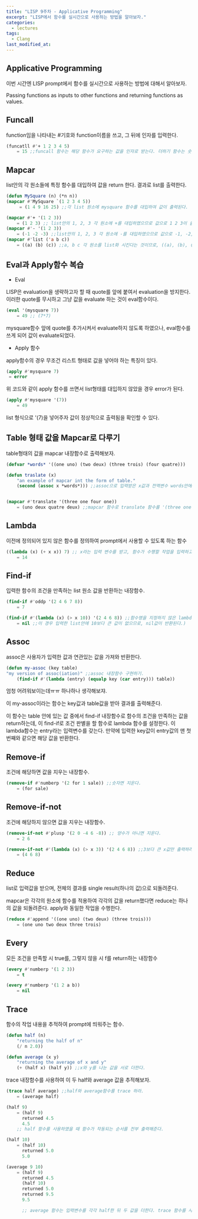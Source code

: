```yaml
---
title: "LISP 9주차 - Applicative Programming"
excerpt: "LISP에서 함수를 실시간으로 사용하는 방법을 알아보자."
categories:
  - lectures
tags:
  - Clang
last_modified_at:
---
```


## Applicative Programming

이번 시간엔 LISP prompt에서 함수를 실시간으로 사용하는 방법에 대해서 알아보자. 

Passing functions as inputs to other functions and returning functions as values. 

## Funcall

function임을 나타내는 #기호와 function이름을 쓰고, 그 뒤에 인자를 입력한다.

```lisp
(funcatll #'+ 1 2 3 4 5)
    = 15 ;;funcall 함수는 해당 함수가 요구하는 값을 인자로 받는다. 더하기 함수는 숫자를 인자로 받으므로, list가 아니라 숫자 그 자체를 입력하여 주면 된다. 
```

## Mapcar
list안의 각 원소들에 특정 함수를 대입하여 값을 return 한다. 결과로 list를 출력한다. 

```lisp
(defun MySquare (n) (*n n))
(mapcar #'MySquare `(1 2 3 4 5))
     = (1 4 9 16 25) ;;각 list 원소에 mysquare 함수를 대입하여 값이 출력된다. 
```

```lisp
(mapcar #'+ '(1 2 3))
    = (1 2 3) ;; list안의 1, 2, 3 각 원소에 +를 대입하였으므로 값으로 1 2 3이 출력된다.
(mapcar #'- '(1 2 3))
    = (-1 -2 -3) ;;list안의 1, 2, 3 각 원소에 -를 대입하였으므로 값으로 -1, -2, -3이 출력된다. 
(mapcar #'list ('a b c))
    = ((a) (b) (c)) ;;a, b c 각 원소를 list화 시킨다는 것이므로, ((a), (b), (c))가 값으로 출력된다. 
```

## Eval과 Apply함수 복습

- Eval

LISP은 evaluation을 생략하고자 할 때 quote를 앞에 붙여서 evaluation을 방지한다.
이러한 quote를 무시하고 그냥 값을 evaluate 하는 것이 eval함수이다.

```lisp
(eval '(mysquare 7))
    = 49 ;; (7*7)
```

mysquare함수 앞에 quote를 추가시켜서 evaluate하지 않도록 하였으나, eval함수를 쓰게 되어 값이 evaluate되었다.  


- Apply 함수

apply함수의 경우 무조건 리스트 형태로 값을 넣어야 하는 특징이 있다.

```lisp
(apply #'mysquare 7)
 = error
```
위 코드와 같이 apply 함수를 쓰면서 list형태를 대입하지 않았을 경우 error가 된다.

```lisp
(apply #'mysquare '(7))
    = 49
```

list 형식으로 '(7)을 넣어주자 값이 정상적으로 출력됨을 확인할 수 있다. 

## Table 형태 값을 Mapcar로 다루기 

table형태의 값을 mapcar 내장함수로 출력해보자. 

```lisp
(defvar *words* '((one uno) (two deux) (three trois) (four quatre)))

(defun traslate (x)
    "an example of mapcar int the form of table."
    (second (assoc x *words*))) ;;assoc으로 입력받은 x값과 전역변수 words안에 있는 원소와 연관 있는 것을 가져온다. 그리고, 그 값 중에 두 번째 행에 있는 값을 가져온다. (words 값)


(mapcar #'translate '(three one four one))
    = (uno deux quatre deux) ;;mapcar 함수로 translate 함수를 '(three one four one) 리스트 안의 각 원소에 대입시켜 대입시킨 결과를 출력한다.
```


## Lambda
이전에 정의되어 있지 않은 함수를 정의하여 prompt에서 사용할 수 있도록 하는 함수

```lisp
((lambda (x) (+ x x)) 7) ;; x라는 입력 변수를 받고, 함수가 수행할 작업을 입력하고, 입력 변수에 들어갈 값을 지정한다.
    = 14
```

## Find-if
입력한 함수의 조건을 만족하는 list 원소 값을 반환하는 내장함수.

```lisp
(find-if #'oddp '(2 4 6 7 8))
    = 7
```
```lisp
(find-if #'(lambda (x) (> x 10)) '(2 4 6 8)) ;;함수명을 지정하지 않은 lambda 함수에 입력 변수 x를 입력받고, x와 10을 비교하여 nil/true 값을 반환한다. 
    = nil ;;이 경우 입력한 list안에 10보다 큰 값이 없으므로, nil값이 반환된다.)
```
## Assoc

assoc은 사용자가 입력한 값과 연관있는 값을 가져와 반환한다.

```lisp
(defun my-assoc (key table)
"my version of assoc(iation)" ;;assoc 내장함수 구현하기.
    (find-if #'(lambda (entry) (equalp key (car entry))) table))
```
엄청 어려워보이는데ㅠㅠ 하나하나 생각해보쟈.

이 my-assoc이라는 함수는 key값과 table값을 받아 결과를 출력해준다. 

이 함수는 table 안에 있는 값 중에서 find-if 내장함수로 함수의 조건을 만족하는 값을 return하는데, 이 find-if로 조건 판별을 할 함수로 lambda 함수를 설정한다. 이 lambda함수는 entry라는 입력변수를 갖는다. 만약에 입력한 key값이 entry값의 맨 첫번째와 같으면 해당 값을 반환한다. 


## Remove-if

조건에 해당하면 값을 지우는 내장함수.

```lisp
(remove-if #'numberp '(2 for 1 sale)) ;;숫자면 지운다.
    = (for sale)
```

## Remove-if-not
조건에 해당하지 않으면 값을 지우는 내장함수.

```lisp
(remove-if-not #'plusp '(2 0 -4 6 -8)) ;; 양수가 아니면 지운다. 
    = 2 6

(remove-if-not #'(lambda (x) (> x 3)) '(2 4 6 8)) ;;3보다 큰 x값만 출력하라.
    = (4 6 8)
```

## Reduce

list로 입력값을 받으며, 전체의 결과를 single result(하나의 값)으로 되돌려준다. 

mapcar은 각각의 원소에 함수를 적용하여 각각의 값을 return했다면 reduce는 하나의 값을 되돌려준다. 
apply와 동일한 작업을 수행한다. 

```lisp
(reduce #'append '((one uno) (two deux) (three trois)))
    = (one uno two deux three trois)
```

## Every

모든 조건을 만족할 시 true를, 그렇지 않을 시 f를 return하는 내장함수

```lisp
(every #'numberp '(1 2 3))
    = t
```
```lisp
(every #'numberp '(1 2 a b))
    = nil
```

## Trace

함수의 작업 내용을 추적하여 prompt에 띄워주는 함수.

```lisp
(defun half (n)
    "returning the half of n"
    (/ n 2.0))

(defun average (x y)
    "returning the average of x and y"
    (+ (half x) (half y)) ;;x와 y를 나눈 값을 서로 더한다.
```

trace 내장함수를 사용하여 이 두 half와 average 값을 추적해보자. 

```lisp
(trace half average) ;;half와 average함수를 trace 하라.
    = (average half)

(half 9)
    = (half 9)
      returned 4.5
      4.5  
    ;; half 함수를 사용하였을 때 함수가 작동되는 순서를 전부 출력해준다. 

(half 10)
    = (half 10)
      returned 5.0
      5.0

(average 9 10)
    = (half 9)
      returned 4.5
      (half 10)
      returned 5.0
      returned 9.5
      9.5

      ;; average 함수는 입력변수를 각각 half한 뒤 두 값을 더한다. trace 함수를 사용하면 이 수행 작업 상태를 전부 출력하여 보여준다. 